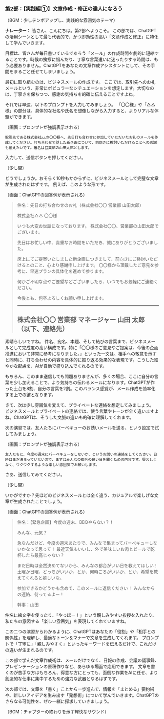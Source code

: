 ### **第2部：【実践編①】文章作成・修正の達人になろう**

（BGM：少しテンポアップし、実践的な雰囲気のテーマ）

**ナレーター：**
皆さん、こんにちは。第2部へようこそ。
この部では、ChatGPTの活用シーンとして最も代表的で、かつ即効性の高い「文章作成と修正」に特化して学んでいきます。

目標は、皆さんが毎日書いているであろう「メール」の作成時間を劇的に短縮することです。時候の挨拶に悩んだり、丁寧な言葉遣いに迷ったりする時間は、もう必要ありません。ChatGPTをあなたの文章作成アシスタントにして、その手間をまるごと任せてしまいましょう。

最初に取り組むのは、ビジネスメールの作成です。
ここでは、取引先へのお礼メールという、非常にポピュラーなシチュエーションを想定します。大切なのは、丁寧さを保ちつつ、感謝の気持ちを的確に伝えることですよね。

それでは早速、以下のプロンプトを入力してみましょう。
「〇〇様」や「△△様」の部分は、具体的な社名や氏名を想像しながら入力すると、よりリアルな体験ができます。

（画面：プロンプトが強調表示される）

`取引先である株式会社△△の〇〇様へ、先日打ち合わせに参加していただいたお礼のメールを作成してください。打ち合わせで話した新企画について、前向きに検討いただけることへの感謝も伝えたいです。署名は営業部の山田太郎とします。`

入力して、送信ボタンを押してください。

（少し間）

どうでしょうか。おそらく10秒もかからずに、ビジネスメールとして完璧な文章が生成されたはずです。
例えば、このような形です。

（画面：ChatGPTの回答例が表示される）

> 件名：先日の打ち合わせのお礼（株式会社〇〇 営業部 山田太郎）
>
> 株式会社△△
> 〇〇様
>
> いつも大変お世話になっております。
> 株式会社〇〇、営業部の山田太郎でございます。
>
> 先日はお忙しい中、貴重なお時間をいただき、誠にありがとうございました。
>
> 席上にてご提案いたしました新企画につきまして、前向きにご検討いただけるとのこと、心より感謝申し上げます。
> 〇〇様から頂戴したご意見を参考に、早速プランの具体化を進めて参ります。
>
> 何かご不明な点やご要望などございましたら、いつでもお気軽にご連絡ください。
>
> 今後とも、何卒よろしくお願い申し上げます。
>
> ---
> 株式会社〇〇
> 営業部 マネージャー
> 山田 太郎
> （以下、連絡先）
> ---

素晴らしいですね。
件名、宛名、本題、そして結びの言葉まで、ビジネスメールとして完成度の高い構成です。特に「〇〇様のご意見やご提案は、今後の企画推進において非常に参考になりました。」といった一文は、相手への敬意を示すと同時に、打ち合わせの内容を具体的に振り返る効果的な表現です。こうした細やかな配慮を、AIが自動で盛り込んでくれるのです。

もちろん、このまま送信しても問題ありませんが、多くの場合、ここに自分の言葉を少し加えることで、より気持ちの伝わるメールになります。ChatGPTが作った土台を8割、自分の言葉を2割。このバランス感覚が、メール作成を効率化する上での鍵となります。

さて、次は少し雰囲気を変えて、プライベートな連絡を想定してみましょう。
ビジネスメールとプライベートの連絡では、使う言葉やトーンが全く違いますよね。ChatGPTは、そうした文脈の違いも的確に理解してくれます。

次の演習では、友人たちにバーベキューのお誘いメールを送る、という設定で試してみましょう。

（画面：プロンプトが強調表示される）

`友人たちに、今度の週末にバーベキューをしないか、というお誘いの連絡をしてください。日時はまだ決まっていないので、まずはみんなの都合の良い日を聞くための内容です。堅苦しくなく、ワクワクするような楽しい雰囲気でお願いします。`

さあ、送信してみてください。

（少し間）

いかがですか？先ほどのビジネスメールとは全く違う、カジュアルで楽しげな文章が生成されたことでしょう。

（画面：ChatGPTの回答例が表示される）

> 件名：【緊急企画】今度の週末、BBQやらない？！
>
> みんな、元気？
>
> 急なんだけど、今度の週末あたりで、みんなで集まってバーベキューしないかなって思って！
> 最近天気もいいし、外で美味しいお肉とビールで乾杯したら最高じゃない？
>
> まだ日時は全然決めてないから、みんなの都合がいい日を教えてほしい！
> 土曜か日曜、どっちがいいか、とか、何時ごろがいいか、とか、希望を教えてくれると嬉しいな。
>
> 参加できるかどうかも含めて、このメールに返信ください！
> みんなからの連絡、待ってるよー！
>
> 幹事：山田

件名に絵文字を使ったり、「やっほー！」という親しみやすい挨拶を入れたり、私たちの意図する「楽しい雰囲気」を表現してくれていますね。

この二つの演習からわかるように、ChatGPTはあなたの「役割」や「相手との関係性」を理解し、最適なトーン＆マナーで文章を生成してくれます。
プロンプトで「丁寧に」「親しみやすく」といったキーワードを伝えるだけで、これだけの違いが生まれるのです。

この部で学んだ文章作成術は、メールだけでなく、日報の作成、会議の議事録、プレゼンテーションの原稿作りなど、あらゆる場面で応用できます。
文章を書くのが苦手な方はもちろん、得意な方にとっても、面倒な作業をAIに任せ、より創造的な仕事に集中するための強力な武器となるはずです。

次の部では、文章を「書く」ことから一歩進んで、情報を「まとめる」要約術や、新しいアイデアを生み出す「発想術」について学んでいきます。ChatGPTのさらなる可能性を、ぜひ一緒に探求していきましょう。

（BGM：チャプターの終わりを示す軽快なサウンド）